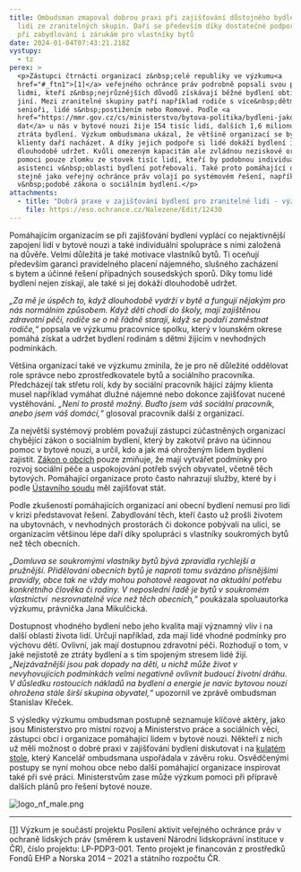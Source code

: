 ```yaml
---
title: Ombudsman zmapoval dobrou praxi při zajišťování důstojného bydlení pro
  lidi ze zranitelných skupin. Daří se především díky dostatečné podpoře lidí
  při zabydlování i zárukám pro vlastníky bytů
date: 2024-01-04T07:43:21.218Z
vystupy:
  - tz
perex: >
  <p>Zástupci čtrnácti organizací z&nbsp;celé republiky ve výzkumu<a
  href="#_ftn1">[1]</a> veřejného ochránce práv podrobně popsali svou práci s
  lidmi, kteří z&nbsp;nejrůznějších důvodů získávají běžné bydlení obtížněji než
  jiní. Mezi zranitelné skupiny patří například rodiče s více&nbsp;dětmi,
  senioři, lidé s&nbsp;postižením nebo Romové. Podle <a
  href="https://mmr.gov.cz/cs/ministerstvo/bytova-politika/bydleni-jako-jedna-z-hlavnich-priorit-vlady/zakon-o-podpore-v-bydleni">posledních
  dat</a> u nás v bytové nouzi žije 154 tisíc lidí, dalších 1,6 milionu ohrožuje
  ztráta bydlení. Výzkum ombudsmana ukázal, že většině organizací se byty pro
  klienty daří nacházet. A díky jejich podpoře si lidé dokáží bydlení i
  dlouhodobě udržet. Kvůli omezeným kapacitám ale zvládnou neziskové organizace
  pomoci pouze zlomku ze stovek tisíc lidí, kteří by podobnou individuální
  asistenci v&nbsp;oblasti bydlení potřebovali. Také proto pomáhající organizace
  stejně jako veřejný ochránce práv volají po systémovém řešení, například
  v&nbsp;podobě zákona o sociálním bydlení.</p>
attachments:
  - title: "Dobrá praxe v zajišťování bydlení pro zranitelné lidi - výzkumná zpráva "
    file: https://eso.ochrance.cz/Nalezene/Edit/12430
---
```

<p>Pomáhajícím organizacím se při zajišťování bydlení vyplácí co nejaktivnější zapojení lidí v&nbsp;bytové nouzi a také individuální spolupráce s&nbsp;nimi založená na důvěře. Velmi důležitá je také motivace vlastníků bytů. Ti oceňují především garanci pravidelného placení nájemného, slušného zacházení s&nbsp;bytem a účinné řešení případných sousedských sporů. Díky tomu lidé bydlení nejen získají, ale také si jej dokáží dlouhodobě udržet.</p>

<p><em>&bdquo;Za mě je úspěch to, když dlouhodobě vydrží v&nbsp;bytě a fungují nějakým pro nás normálním způsobem. Když děti chodí do školy, mají zajištěnou zdravotní péči, rodiče se o ně řádně starají, když se podaří zaměstnat rodiče,&ldquo; </em>popsala ve výzkumu pracovnice spolku, který v&nbsp;lounském okrese pomáhá získat a udržet bydlení rodinám s&nbsp;dětmi žijícím v&nbsp;nevhodných podmínkách.</p>

<p>Většina organizací také ve výzkumu zmínila, že je pro ně důležité oddělovat role správce nebo zprostředkovatele bytů a sociálního pracovníka. Předcházejí tak střetu rolí, kdy by sociální pracovník hájící zájmy klienta musel například vymáhat dlužné nájemné nebo dokonce zajišťovat nucené vystěhování. <em>&bdquo;Není to prostě možný.</em> <em>Buďto jsem váš sociální pracovník, anebo jsem váš domácí,&ldquo;</em> glosoval pracovník další z&nbsp;organizací.</p>

<p>Za největší systémový problém považují zástupci zúčastněných organizací chybějící zákon o sociálním bydlení, který by zakotvil právo na účinnou pomoc v&nbsp;bytové nouzi, a určil, kdo a jak má ohroženým lidem bydlení zajistit. <a href="https://www.zakonyprolidi.cz/cs/2000-128#p35">Zákon o obcích</a> pouze zmiňuje, že mají vytvářet podmínky pro rozvoj sociální péče a uspokojování potřeb svých obyvatel, včetně těch bytových. Pomáhající organizace proto často nahrazují služby, které by i podle <a href="https://www.usoud.cz/aktualne/v-cr-chybi-zakon-o-socialnim-bydleni-dlouhodoba-nejistota-obcanu-tykajici-se-bydleni-muze-ohrozit-duveru-v-demokraticky-pravni-stat">Ústavního soudu</a> měl zajišťovat stát.</p>

<p>Podle zkušeností pomáhajících organizací ani obecní bydlení nemusí pro lidi v&nbsp;krizi představovat řešení. Zabydlování těch, kteří často už prošli životem na ubytovnách, v&nbsp;nevhodných prostorách či dokonce pobývali na ulici, se organizacím většinou lépe daří díky spolupráci s vlastníky&nbsp;soukromých bytů než těch obecních.</p>

<p><em>&bdquo;Domluva se soukromými vlastníky bytů bývá zpravidla rychlejší a pružnější. Přidělování obecních bytů je naproti tomu svázáno přísnějšími pravidly, obce tak ne vždy mohou pohotově reagovat na aktuální potřebu konkrétního člověka či rodiny. V neposlední řadě je bytů v soukromém vlastnictví &nbsp;nesrovnatelně více než těch obecních,</em>&ldquo; poukázala spoluautorka výzkumu, právnička Jana Mikulčická.</p>

<p>Dostupnost vhodného bydlení nebo jeho kvalita mají významný vliv i na další oblasti života lidí. Určují například, zda mají lidé vhodné podmínky pro výchovu dětí. Ovlivní, jak mají dostupnou zdravotní péči. Rozhodují o tom, v jaké nejistotě ze ztráty bydlení a s tím spojeným stresem lidé žijí<em>. &bdquo;Nejzávažnější jsou pak dopady na děti, u nichž může život v nevyhovujících podmínkách velmi negativně ovlivnit budoucí životní dráhu. V důsledku rostoucích nákladů na bydlení a energie je navíc bytovou nouzí ohrožena stále širší skupina obyvatel,&ldquo;</em> upozornil ve zprávě ombudsman Stanislav Křeček.</p>

<p>S&nbsp;výsledky výzkumu ombudsman postupně seznamuje klíčové aktéry, jako jsou Ministerstvo pro místní rozvoj a Ministerstvo práce a sociálních věcí, zástupci obcí i organizace pomáhající lidem v&nbsp;bytové nouzi. Někteří z&nbsp;nich už měli možnost o dobré praxi v&nbsp;zajišťování bydlení diskutovat i na <a href="https://www.ochrance.cz/projekty/posileni-aktivit/11_22_dobra_praxe_v_zajistovani_bydleni_pro_zranitelne_skupiny_prezentace.pdf">kulatém stole</a>, který Kancelář ombudsmana uspořádala v závěru roku. Osvědčenými postupy se nyní mohou obce nebo další pomáhající organizace inspirovat také při své práci. Ministerstvům zase může výzkum pomoci při přípravě dalších plánů pro řešení bytové nouze.</p>

<p><img alt="logo_nf_male.png" src="https://www.ochrance.cz/aktualne/ombudsman_zmapoval_dobrou_praxi_pri_zajistovani_dustojneho_bydleni_pro_lidi_ze_zranitelnych_skupin-_dari_se_predevsim_diky_dostatecne_podpore_lidi_pri_zabydlovani_i_zarukam_pro_vlastniky_bytu/logo_nf_male.png" /></p>

<hr />
<p><a href="#_ftnref1">[1]</a> Výzkum je součástí projektu Posílení aktivit veřejného ochránce práv v ochraně lidských práv (směrem k ustavení Národní lidskoprávní instituce v ČR), číslo projektu: LP-PDP3-001. Tento projekt je financován z prostředků Fondů EHP a Norska 2014 &ndash; 2021 a státního rozpočtu ČR.</p>
